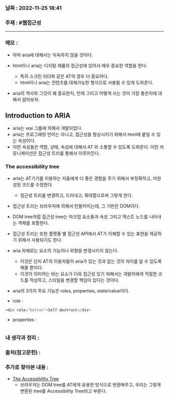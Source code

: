 ### 날짜 : 2022-11-25 18:41
### 주제 : #웹접근성 

---- 

### 메모 : 

- 아마 aria에 대해서는 익숙하지 않을 것이다. 
- html이나 aria는 디지털 제품의 접근성에 있어서 매우 중요한 역할을 한다. 
	- 특히 스크린 리더와 같은 AT의 경우 더 중요하다. 
	- html이나 aria는 컨텐츠를 대체가능한 형식으로 사용될 수 있게 도와준다.  

- aria의 역사와 그것이 왜 중요한지, 언제 그리고 어떻게 쓰는 것이 가장 좋은지에 대해서 알아보자. 


## Introduction to ARIA

- aria는 wai 그룹에 의해서 개발되었다. 
- aria는 프로그래밍 언어는 아니고, 접근성을 향상시키기 위해서 html에 붙일 수 있는 속성이다. 
- 이런 속성들은 역할, 상태, 속성에 대해서 AT 와 소통할 수 있도록 도와준다. 이런 커뮤니케이션은 접근성 트리를 통해서 이루어진다. 


### The accessibility tree 

- aria는 AT기기를 이용하는 자들에게 더 좋은 경험을 주기 위해서  부정확하고, 미완성된 코드를  수정한다. 
	- 접근성 트리를 변경하고, 드러내고, 확대함으로써 그렇게 한다. 
- 접근성 트리는 브라우저에 의해서 만들어지는데, 그 기반은 DOM이다. 
- DOM tree처럼 접근성 tree는 마크업 요소들과 속성 그리고 텍스트 노드를 나타내는 객체를 포함한다. 
- 접근성 트리는 또한 플랫폼 별 접근성 API에서 AT가 이해할 수 있는 표현을 제공하기 위해서 사용되기도 한다. 
- aria 자체로는 요소의 기능이나 외형을 변경시키지 않는다. 
	- 이것은 단지 AT의 이용자들이 aria가 있는 것과 없는 것의 차이를 알 수 있도록 해줄 뿐이다. 
	- 이것이 의미하는 바는 요소가 더욱 접근성 있기 위해서는 개발자에게 적절한 코드를 작성하고, 스타일을 변경할 책임이 있다는 것이다.
- aria의 3가지 주요 기능은 roles, properties, state/value이다. 

- role : 
```javascript
<div role="button">Self-destruct</div>
```

- properties : 
```javascript
```




### 내 생각과 정리 : 


### 출처(참고문헌) : 

### 추가로 찾아본 내용 : 

- [The Accessibility Tree](https://web.dev/the-accessibility-tree/)
	- 브라우저는 DOM tree를 AT에게 유용한 방식으로 변환해주고, 우리는 그렇게 변환된 tree를 Accessibility Tree라고 부른다. 